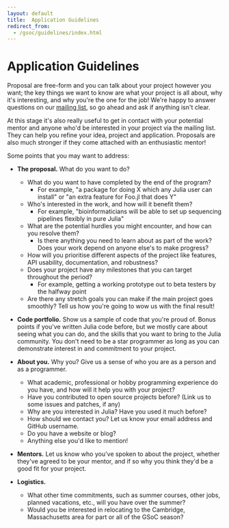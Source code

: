 ```yaml
---
layout: default
title:  Application Guidelines
redirect_from:
  - /gsoc/guidelines/index.html
---
```


# Application Guidelines

Proposal are free-form and you can talk about your project however you want; the key things we want to know are what your project is all about, why it's interesting, and why you're the one for the job! We're happy to answer questions on our [mailing list](https://groups.google.com/forum/#!forum/julia-users), so go ahead and ask if anything isn't clear.

At this stage it's also really useful to get in contact with your potential mentor and anyone who'd be interested in your project via the mailing list. They can help you refine your idea, project and application. Proposals are also much stronger if they come attached with an enthusiastic mentor!

Some points that you may want to address:

* **The proposal.** What do you want to do?
  - What do you want to have completed by the end of the program?
    - For example, "a package for doing X which any Julia user can install" or "an extra feature for Foo.jl that does Y"
  - Who's interested in the work, and how will it benefit them?
    - For example, "bioinformaticians will be able to set up sequencing pipelines flexibly in pure Julia"
  - What are the potential hurdles you might encounter, and how can you resolve them?
    - Is there anything you need to learn about as part of the work? Does your work depend on anyone else's to make progress?
  - How will you prioritise different aspects of the project like features, API usability, documentation, and robustness?
  - Does your project have any milestones that you can target throughout the period?
    - For example, getting a working prototype out to beta testers by the halfway point
  - Are there any stretch goals you can make if the main project goes smoothly? Tell us how you're going to wow us with the final result!

* **Code portfolio.** Show us a sample of code that you're proud of. Bonus points if you've written Julia code before, but we mostly care about seeing what you can do, and the skills that you want to bring to the Julia community. You don't need to be a star programmer as long as you can demonstrate interest in and commitment to your project.

* **About you.** Why you? Give us a sense of who you are as a person and as a programmer.
  - What academic, professional or hobby programming experience do you have, and how will it help you with your project?
  - Have you contributed to open source projects before? (Link us to some issues and patches, if any)
  - Why are you interested in Julia? Have you used it much before?
  - How should we contact you? Let us know your email address and GitHub username.
  - Do you have a website or blog?
  - Anything else you'd like to mention!

* **Mentors.** Let us know who you've spoken to about the project, whether they've agreed to be your mentor, and if so why you think they'd be a good fit for your project.

* **Logistics.**
  - What other time commitments, such as summer courses, other jobs, planned vacations, etc., will you have over the summer?
  - Would you be interested in relocating to the Cambridge, Massachusetts area for part or all of the GSoC season?
